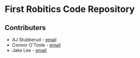 First Robitics Code Repository
===============================

Contributers
-------------

- AJ Stubberud - [email][email-aj]
- Connor O'Toole - [email][email-connor]
- Jake Lee - [email][email-jake]

[email-aj]: mailto:stubberudaj@gmail.com
[email-connor]: connorot@gmail.com
[email-jake]: louisol@gmail.com
